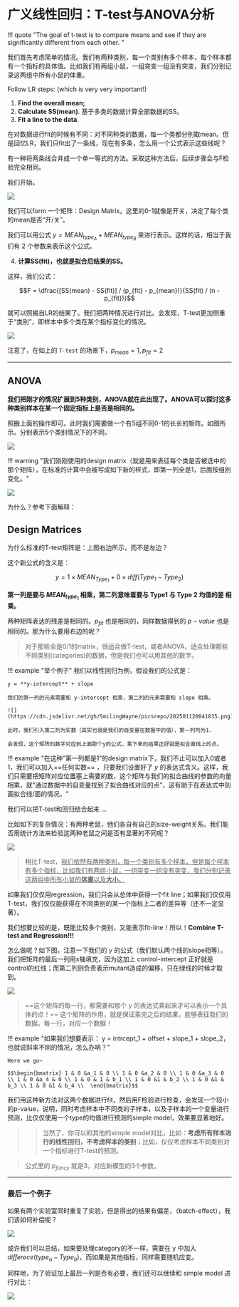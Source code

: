 # 广义线性回归：T-test与ANOVA分析

!!! quote "The goal of t-test is to compare means and see if they are significantly different from each other. "

我们首先考虑简单的情况。我们有两种类别，每一个类别有多个样本，每个样本都有一个指标的具体值。比如我们有两组小鼠，一组突变一组没有突变，我们分别记录这两组中所有小鼠的体重。

Follow LR steps: (which is very very important!)


1. **Find the overall mean;**
2. **Calculate SS(mean)**. 基于多类的数据计算全部数据的SS。
3. **Fit a line to the data**.

在对数据进行fit的时候有不同：对不同种类的数据，每一个类都分别取mean。但是回忆LR，我们只fit出了一条线，现在有多条，怎么用一个公式表示这些线呢？

有一种将两条线合并成一个单一等式的方法。采取这种方法后，后续步骤会与F检验完全相同。

我们开始。

![](https://cdn.jsdelivr.net/gh/SmilingWayne/picsrepo/202501120025685.png)


我们可以form 一个矩阵：Design Matrix。这里的0-1就像是开关，决定了每个类的mean是否“开/关”。

我们可以用公式 $y = MEAN_{type_A} + MEAN_{type_B}$ 来进行表示。这样的话，相当于我们有 $2$ 个参数来表示这个公式。

4. **计算SS(fit)，也就是拟合后结果的SS。**

这样，我们公式：

$$F = \dfrac{[SS(mean) - SS(fit)] / (p_{fit} - p_{mean})}{SS(fit) / (n - p_{fit})}$$

就可以照搬自LR的结果了。我们把两种情况进行对比。会发现，T-test更加侧重于“类别”，即样本中多个类在某个指标变化的情况。

![](https://cdn.jsdelivr.net/gh/SmilingWayne/picsrepo/202501120025687.png)

注意了，在如上的 `T-test` 的场景下，$p_{mean} = 1, p_{fit} = 2$

-----

## ANOVA

**我们把刚才的情况扩展到5种类别，ANOVA就在此出现了。ANOVA可以探讨这多种类别样本在某一个固定指标上是否是相同的。**

照搬上面的操作即可。此时我们需要做一个有5组不同0-1的长长的矩阵。如图所示。分别表示5个类别情况下的不同。

![](https://cdn.jsdelivr.net/gh/SmilingWayne/picsrepo/202501120026255.png)


!!! warning "我们刚刚使用的design matrix（就是用来表征每个类是否被选中的那个矩阵），在标准的计算中会被写成如下新的样式，即第一列全是1，后面按组别变化。"

![](https://cdn.jsdelivr.net/gh/SmilingWayne/picsrepo/202501120028703.png)

为什么？参考下面解释：

## Design Matrices

为什么标准的T-test矩阵是：上图右边所示，而不是左边？

这个新公式的含义是：

$$y = 1 \times MEAN_{Type_1} + 0 \times diff(Type_1 - Type_2)$$

**第一列是要与 $MEAN_{type_1}$ 相乘，第二列意味着要与 Type1 与 Type 2 均值的差 相乘。**

两种矩阵表达的残差是相同的。$p_{fit}$ 也是相同的，同样数据得到的 $p-value$ 也是相同的。那为什么要用右边的呢？

> 对于那些全是0/1的matrix，很适合做T-test，或者ANOVA，适合处理那些不同类别(categories)的数据，但是我们也可以用其他的数字。

!!! example "举个例子"
    我们以线性回归为例，假设我们的公式是：

    y = **y-intercept** + slope

    我们的第一列的元素需要和 y-intercept 相乘，第二列的元素需要和 slope 相乘。

    ![](https://cdn.jsdelivr.net/gh/SmilingWayne/picsrepo/202501120041835.png)

    此时，我们引入第二列为实数（其实也就是我们的自变量在数据中的值），第一列均为1.

    会发现，这个矩阵的数字对应到上面那个y的公式，乘下来的结果正好就是拟合直线上的点。

!!! example "在这种“第一列都是1”的design matrix下，我们不止可以加入0或者1，我们可以加入==任何实数== ，只要我们设置好了 $y$ 的表达式含义。这样，我们只需要把矩阵对应位置塞上需要的数，这个矩阵与我们的拟合曲线的参数的向量相乘，就“通过数据中的自变量找到了拟合曲线对应的点”，这有助于在表达式中刻画拟合线/面的情况。"


我们可以把T-test和回归结合起来 ... 

比如如下的复杂情况：有两种老鼠，他们各自有自己的size-weight关系。我们能否用统计方法来检验这两种老鼠之间是否有显著的不同呢？

![](https://cdn.jsdelivr.net/gh/SmilingWayne/picsrepo/202501120029914.png)

> 相比T-test，<u>我们依然有两种类别，每一个类别有多个样本，但是每个样本有多个指标，比如我们有两组小鼠，一组突变一组没有突变，我们分别记录这两组中所有小鼠的**体重**以及**大小**。</u>

如果我们仅仅用regression，我们只会从总体中获得一个fit line；如果我们仅仅用T-test，我们仅仅能获得在不同类别的某一个指标上二者的差异等（还不一定显著）。

我们想要比较的是，既能比较多个类别，又能表示fit-line！所以！**Combine T-test and Regression!!!**

怎么做呢？如下图，注意一下我们的 $y$ 的公式（我们默认两个线的slope相等）。我们把矩阵的最后一列用x轴填充，因为这加上 control-intercept 正好就是control的红线；而第二列则负责表示mutant造成的偏移，只在绿线的时候才取到。

![](https://cdn.jsdelivr.net/gh/SmilingWayne/picsrepo/202501120036510.png)

> ==这个矩阵的每一行，都需要和那个 y 的表达式乘起来才可以表示一个具体的点！== 这个矩阵的作用，就是保证乘完之后的结果，能够表征我们的数据。每一行，对应一个数据！
>

!!! example "如果我们想要表示： y = intrcept_1 + offset + slope_1 + slope_2，也就说斜率不同的情况，怎么办呐？"

    Here we go~

    $$\begin{bmatrix} 1 & 0 &a_1 & 0 \\ 1 & 0 &a_2 & 0 \\ 1 & 0 &a_3 & 0 \\ 1 & 0 &a_4 & 0 \\ 1 & 0 & 1 & b_1 \\ 1 & 0 &1 & b_2 \\ 1 & 0 &1 & b_3 \\ 1 & 0 &1 & b_4 \\  \end{bmatrix}$$

我们用这种新方法对这两个数据进行fit，然后用F检验进行检查，会发现一个较小的p-value，说明，同时考虑样本中不同类的子样本，以及子样本的一个变量进行预测，比仅仅使用一个type的均值进行预测的simple model，效果要显著地好。

> > 当然了，你可以和其他的simple model对比，比如：**考虑所有样本进行的线性回归，不考虑样本的类别**；比如，仅仅考虑样本不同类别对一个指标进行T-test的预测。

> 公式里的 $p_{fancy}$ 就是3，对应新模型的3个参数。 
>

-----

### 最后一个例子

如果有两个实验室同时重复了实验，但是得出的结果有偏差，（batch-effect），我们该如何补偿呢？

![](https://cdn.jsdelivr.net/gh/SmilingWayne/picsrepo/202501120101879.png)

或许我们可以总结，如果要处理category的不一样，需要在 y 中加入 $differece(type_a - Type_b)$，而如果是其他指标，同样需要随机应变。

同样地，为了验证加上最后一列是否有必要，我们还可以继续和 simple model 进行对比：

![](https://cdn.jsdelivr.net/gh/SmilingWayne/picsrepo/202501120103938.png)
